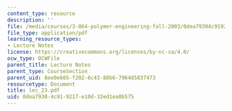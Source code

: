 ```yaml
---
content_type: resource
description: ''
file: /media/courses/3-064-polymer-engineering-fall-2003/0dea79304c919217e10d32ed1ea0b575_lec_23.pdf
file_type: application/pdf
learning_resource_types:
- Lecture Notes
license: https://creativecommons.org/licenses/by-nc-sa/4.0/
ocw_type: OCWFile
parent_title: Lecture Notes
parent_type: CourseSection
parent_uid: 8ee0e665-f202-6c43-88b6-7964d5837473
resourcetype: Document
title: lec_23.pdf
uid: 0dea7930-4c91-9217-e10d-32ed1ea0b575
---
```

